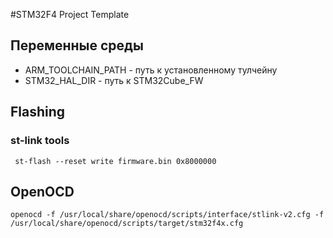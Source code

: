 
#STM32F4 Project Template

## Переменные среды 

* ARM_TOOLCHAIN_PATH - путь к установленному тулчейну 
* STM32_HAL_DIR - путь к  STM32Cube_FW

## Flashing

### st-link tools
     st-flash --reset write firmware.bin 0x8000000


## OpenOCD

	openocd -f /usr/local/share/openocd/scripts/interface/stlink-v2.cfg -f /usr/local/share/openocd/scripts/target/stm32f4x.cfg

